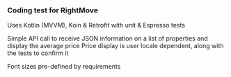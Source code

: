 ### Coding test for RightMove

Uses Kotlin (MVVM), Koin & Retrofit with unit & Espresso tests

Simple API call to receive JSON information on a list of properties and display the average price
Price display is user locale dependent, along with the tests to confirm it

Font sizes pre-defined by requirements